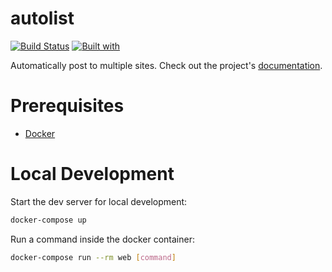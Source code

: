 # autolist

[![Build Status](https://travis-ci.org/b2gdevs/autolist.svg?branch=master)](https://travis-ci.org/b2gdevs/autolist)
[![Built with](https://img.shields.io/badge/Built_with-Cookiecutter_Django_Rest-F7B633.svg)](https://github.com/agconti/cookiecutter-django-rest)

Automatically post to multiple sites. Check out the project's [documentation](http://b2gdevs.github.io/autolist/).

# Prerequisites

- [Docker](https://docs.docker.com/docker-for-mac/install/)

# Local Development

Start the dev server for local development:
```bash
docker-compose up
```

Run a command inside the docker container:

```bash
docker-compose run --rm web [command]
```
